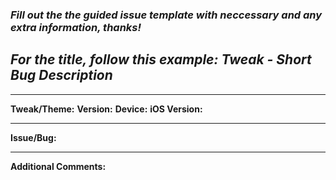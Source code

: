### *Fill out the the guided issue template with neccessary and any extra information, thanks!*
## *For the title, follow this example: Tweak - Short Bug Description*

------------------
**Tweak/Theme:**
**Version:**
**Device:**
**iOS Version:**

-----------------
**Issue/Bug:**


-------------------------
**Additional Comments:**
